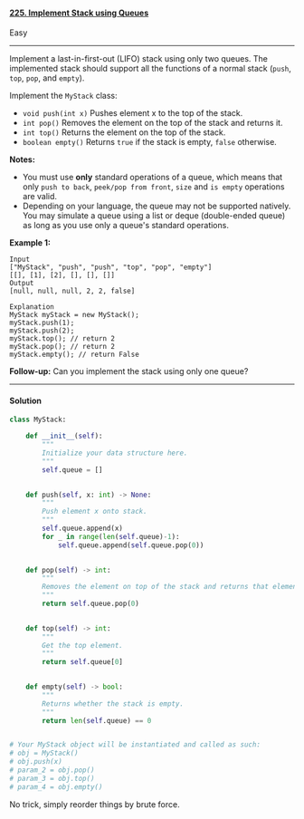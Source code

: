 #### [225. Implement Stack using Queues](https://leetcode.com/problems/implement-stack-using-queues/)

Easy

---

Implement a last-in-first-out (LIFO) stack using only two queues. The implemented stack should support all the functions of a normal stack (`push`, `top`, `pop`, and `empty`).

Implement the `MyStack` class:

- `void push(int x)` Pushes element x to the top of the stack.
- `int pop()` Removes the element on the top of the stack and returns it.
- `int top()` Returns the element on the top of the stack.
- `boolean empty()` Returns `true` if the stack is empty, `false` otherwise.

**Notes:**

- You must use **only** standard operations of a queue, which means that only `push to back`, `peek/pop from front`, `size` and `is empty` operations are valid.
- Depending on your language, the queue may not be supported natively. You may simulate a queue using a list or deque (double-ended queue) as long as you use only a queue's standard operations.

 

**Example 1:**

```
Input
["MyStack", "push", "push", "top", "pop", "empty"]
[[], [1], [2], [], [], []]
Output
[null, null, null, 2, 2, false]

Explanation
MyStack myStack = new MyStack();
myStack.push(1);
myStack.push(2);
myStack.top(); // return 2
myStack.pop(); // return 2
myStack.empty(); // return False
```

**Follow-up:** Can you implement the stack using only one queue?

---

#### Solution

```python
class MyStack:

    def __init__(self):
        """
        Initialize your data structure here.
        """
        self.queue = []
        

    def push(self, x: int) -> None:
        """
        Push element x onto stack.
        """
        self.queue.append(x)
        for _ in range(len(self.queue)-1):
            self.queue.append(self.queue.pop(0))
        

    def pop(self) -> int:
        """
        Removes the element on top of the stack and returns that element.
        """
        return self.queue.pop(0)
        

    def top(self) -> int:
        """
        Get the top element.
        """
        return self.queue[0]
        

    def empty(self) -> bool:
        """
        Returns whether the stack is empty.
        """
        return len(self.queue) == 0


# Your MyStack object will be instantiated and called as such:
# obj = MyStack()
# obj.push(x)
# param_2 = obj.pop()
# param_3 = obj.top()
# param_4 = obj.empty()
```

No trick, simply reorder things by brute force.
